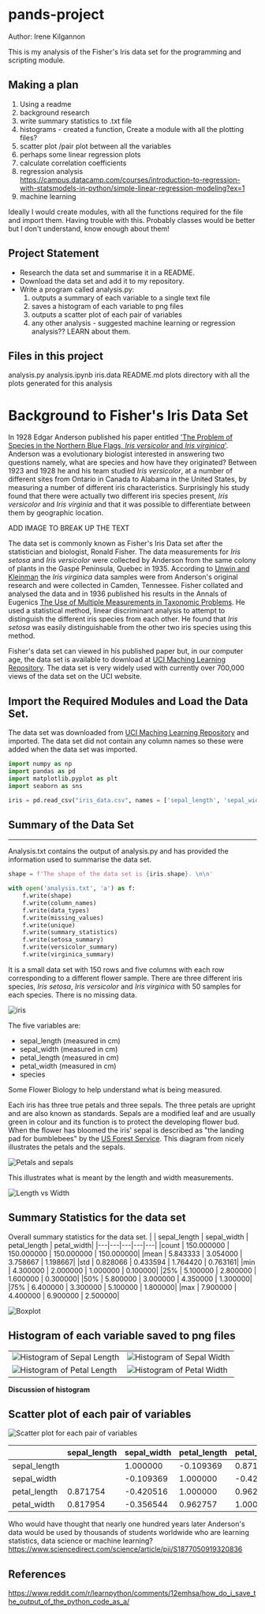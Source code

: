 # pands-project 

Author: Irene Kilgannon

This is my analysis of the Fisher's Iris data set for the programming and scripting module.

## Making a plan
1. Using a readme
2. background research
3. write summary statistics to .txt file
4. histograms - created a function, Create a module with all the plotting files?
5. scatter plot /pair plot between all the variables
6. perhaps some linear regression plots
7. calculate correlation coefficients
8. regression analysis https://campus.datacamp.com/courses/introduction-to-regression-with-statsmodels-in-python/simple-linear-regression-modeling?ex=1
9. machine learning


Ideally I would create modules, with all the functions required for the file and import them. Having trouble with this. Probably classes would be better but I don't understand, know enough about them!

## Project Statement
* Research the data set and summarise it in a README.
* Download the data set and add it to my repository.
* Write a program called analysis.py: 
    1. outputs a summary of each variable to a single text file
    2. saves a histogram of each variable to png files
    3. outputs a scatter plot of each pair of variables
    4. any other analysis - suggested machine learning or regression analysis?? LEARN about them.


## Files in this project
analysis.py
analysis.ipynb
iris.data
README.md
plots directory with all the plots generated for this analysis

# Background to Fisher's Iris Data Set

In 1928 Edgar Anderson published his paper entitled ['The Problem of Species in the Northern Blue Flags, _Iris versicolor_ and _Iris virginica_'](https://www.biodiversitylibrary.org/page/15997721). Anderson was a evolutionary biologist interested in answering two questions namely, what are species and how have they originated? Between 1923 and 1928 he and his team studied _Iris versicolor_, at a number of different sites from Ontario in Canada to Alabama in the United States, by measuring a number of different iris characteristics. Surprisingly his study found that there were actually two different iris species present, _Iris versicolor_ and _Iris virginia_ and that it was possible to differentiate between them by geographic location. 

ADD IMAGE TO BREAK UP THE TEXT

The data set is commonly known as Fisher's Iris Data set after the statistician and biologist, Ronald Fisher. The data measurements for _Iris setosa_ and _Iris versicolor_ were collected by Anderson from the same colony of plants in the Gaspé Peninsula, Quebec in 1935. According to [Unwin and Kleinman](https://www.jstor.org/stable/4331526?seq=13) the _Iris virginica_ data samples were from Anderson's original research and were collected in Camden, Tennessee. Fisher collated and analysed the data and in 1936 published his results in the Annals of Eugenics [The Use of Multiple Measurements in Taxonomic Problems](https://onlinelibrary.wiley.com/doi/epdf/10.1111/j.1469-1809.1936.tb02137.x). He used a statistical method, linear discriminant analysis to attempt to distinguish the different iris species from each other. He found that _Iris setosa_ was easily distinguishable from the other two iris species using this method. 

Fisher's data set can viewed in his published paper but, in our computer age, the data set is available to download at [UCI Maching Learning Repository](https://archive.ics.uci.edu/dataset/53/iris). The data set is very widely used with currently over 700,000 views of the data set on the UCI website.

## Import the Required Modules and Load the Data Set.

The data set was downloaded from [UCI Maching Learning Repository](https://archive.ics.uci.edu/dataset/53/iris) and imported. The data set did not contain any column names so these were added when the data set was imported. 

```python
import numpy as np
import pandas as pd
import matplotlib.pyplot as plt
import seaborn as sns

iris = pd.read_csv("iris_data.csv", names = ['sepal_length', 'sepal_width', 'petal_length', 'petal_width', 'species'])
```

## Summary of the Data Set
***

Analysis.txt contains the output of analysis.py and has provided the information used to summarise the data set.

```python
shape = f'The shape of the data set is {iris.shape}. \n\n'

with open('analysis.txt', 'a') as f:
    f.write(shape)
    f.write(column_names)
    f.write(data_types)
    f.write(missing_values)
    f.write(unique)
    f.write(summary_statistics)
    f.write(setosa_summary)
    f.write(versicolor_summary)
    f.write(virginica_summary)
```

It is a small data set with 150 rows and five columns with each row corresponding to a different flower sample. There are three different iris species, _Iris setosa_, _Iris versicolor_ and _Iris virginica_ with 50 samples for each species. There is no missing data.

![iris](https://miro.medium.com/v2/resize:fit:1400/format:webp/1*YYiQed4kj_EZ2qfg_imDWA.png)

The five variables are:
* sepal_length (measured in cm)
* sepal_width (measured in cm)
* petal_length (measured in cm)
* petal_width (measured in cm)
* species

Some Flower Biology to help understand what is being measured. 

Each iris has three true petals and three sepals. The three petals are upright and are also known as standards. Sepals are a modified leaf and are usually green in colour and its function is to protect the developing flower bud. When the flower has bloomed the iris' sepal is described as "the landing pad for bumblebees" by the [US Forest Service](https://www.fs.usda.gov/wildflowers/beauty/iris/flower.shtml). This diagram from nicely illustrates the petals and the sepals. 

![Petals and sepals](https://www.fs.usda.gov/wildflowers/beauty/iris/images/flower/blueflagiris_flower_lg.jpg)

This illustrates what is meant by the length and width measurements.

![Length vs Width](https://www.integratedots.com/wp-content/uploads/2019/06/iris_petal-sepal-e1560211020463.png)





 
## Summary Statistics for the data set

Overall summary statistics for the data set. 
|      | sepal_length | sepal_width | petal_length | petal_width|
|---|---|---|---|---|
|count |   150.000000 |  150.000000  |  150.000000  | 150.000000|
|mean  |     5.843333 |    3.054000  |    3.758667  |   1.198667|
|std   |     0.828066 |    0.433594  |    1.764420  |   0.763161|
|min   |     4.300000 |    2.000000  |    1.000000  |   0.100000|
|25%   |     5.100000 |    2.800000  |    1.600000  |   0.300000|
|50%   |     5.800000 |    3.000000  |    4.350000  |   1.300000|
|75%   |     6.400000 |    3.300000  |    5.100000  |   1.800000|
|max   |     7.900000 |    4.400000  |    6.900000  |   2.500000| 


![Boxplot](https://github.com/IreneKilgannon/pands-project/blob/main/plots/Boxplot.png)

## Histogram of each variable saved to png files


|||
|---|---|
|![Histogram of Sepal Length](https://github.com/IreneKilgannon/pands-project/blob/main/plots/Histogram_of_sepal_length.png)|![Histogram of Sepal Width](https://github.com/IreneKilgannon/pands-project/blob/main/plots/Histogram_of_sepal_width.png)|
|![Histogram of Petal Length](https://github.com/IreneKilgannon/pands-project/blob/main/plots/Histogram_of_petal_length.png)|![Histogram of Petal Width](https://github.com/IreneKilgannon/pands-project/blob/main/plots/Histogram_of_petal_width.png)|



__Discussion of histogram__


## Scatter plot of each pair of variables

![Scatter plot for each pair of variables](https://github.com/IreneKilgannon/pands-project/blob/main/Scatter_plot.png)


|             |sepal_length |sepal_width |petal_length | petal_width|
| ---|---|---|  ---|---|          
|sepal_length |  |  1.000000|   -0.109369|     0.871754|     0.81795|
|sepal_width  |  | -0.109369|    1.000000|    -0.420516|    -0.35654|
|petal_length |    0.871754 |  -0.420516 |    1.000000 |    0.962757|
|petal_width  |    0.817954 |  -0.356544 |    0.962757 |    1.000000|



Who would have thought that nearly one hundred years later Anderson's data would be used by thousands of students worldwide who are learning statistics, data science or machine learning? https://www.sciencedirect.com/science/article/pii/S1877050919320836

## References

https://www.reddit.com/r/learnpython/comments/12emhsa/how_do_i_save_the_output_of_the_python_code_as_a/

